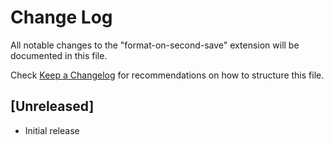 # Change Log

All notable changes to the "format-on-second-save" extension will be documented in this file.

Check [Keep a Changelog](http://keepachangelog.com/) for recommendations on how to structure this file.

## [Unreleased]

- Initial release